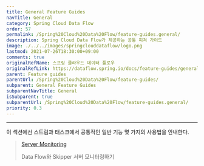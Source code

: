 ```yaml
---
title: General Feature Guides
navTitle: General
category: Spring Cloud Data Flow
order: 57
permalink: /Spring%20Cloud%20Data%20Flow/feature-guides.general/
description: Spring Cloud Data Flow가 제공하는 공통 피쳐 가이드
image: ./../../images/springclouddataflow/logo.png
lastmod: 2021-07-26T18:30:00+09:00
comments: true
originalRefName: 스프링 클라우드 데이터 플로우
originalRefLink: https://dataflow.spring.io/docs/feature-guides/general/
parent: Feature guides
parentUrl: /Spring%20Cloud%20Data%20Flow/feature-guides/
subparent: General Feature Guides
subparentNavTitle: General
isSubparent: true
subparentUrl: /Spring%20Cloud%20Data%20Flow/feature-guides.general/
priority: 0.3
---
```


---

이 섹션에선 스트림과 태스크에서 공통적인 일반 기능 몇 가지의 사용법을 안내한다.

> [Server Monitoring](../feature-guides.general.server-monitoring)
>
> Data Flow와 Skipper 서버 모니터링하기